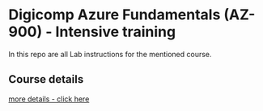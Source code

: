 # Digicomp Azure Fundamentals (AZ-900) - Intensive training 
In this repo are all Lab instructions for the mentioned course. 

## Course details
[more details - click here](https://digicomp.ch/d/A900IC)
